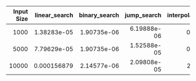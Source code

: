 |   Input Size |   linear_search |   binary_search |   jump_search |   interpolation_search |   exponential_search |   fibonacci_search |   ternary_search |   sentinel_linear_search |   meta_binary_search |
|-------------:|----------------:|----------------:|--------------:|-----------------------:|---------------------:|-------------------:|-----------------:|-------------------------:|---------------------:|
|         1000 |     1.38283e-05 |     1.90735e-06 |   6.19888e-06 |            0.000113964 |          1.19209e-06 |        2.6226e-06  |      3.09944e-06 |              1.71661e-05 |          1.90735e-06 |
|         5000 |     7.79629e-05 |     1.90735e-06 |   1.52588e-05 |            0.000606775 |          3.8147e-06  |        3.09944e-06 |      3.09944e-06 |              9.67979e-05 |          2.86102e-06 |
|        10000 |     0.000156879 |     2.14577e-06 |   2.09808e-05 |            2.31266e-05 |          6.19888e-06 |        4.76837e-06 |      4.05312e-06 |              0.000210047 |          3.09944e-06 |